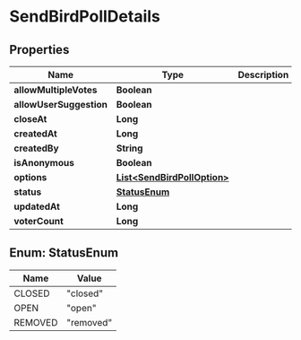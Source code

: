 

# SendBirdPollDetails


## Properties

| Name | Type | Description | Notes |
|------------ | ------------- | ------------- | -------------|
|**allowMultipleVotes** | **Boolean** |  |  [optional] |
|**allowUserSuggestion** | **Boolean** |  |  [optional] |
|**closeAt** | **Long** |  |  [optional] |
|**createdAt** | **Long** |  |  [optional] |
|**createdBy** | **String** |  |  [optional] |
|**isAnonymous** | **Boolean** |  |  [optional] |
|**options** | [**List&lt;SendBirdPollOption&gt;**](SendBirdPollOption.md) |  |  [optional] |
|**status** | [**StatusEnum**](#StatusEnum) |  |  [optional] |
|**updatedAt** | **Long** |  |  [optional] |
|**voterCount** | **Long** |  |  [optional] |



## Enum: StatusEnum

| Name | Value |
|---- | -----|
| CLOSED | &quot;closed&quot; |
| OPEN | &quot;open&quot; |
| REMOVED | &quot;removed&quot; |



